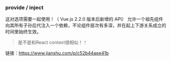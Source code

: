 ### provide / inject



这对选项需要一起使用！（ Vue.js 2.2.0 版本后新增的 API）
 允许一个祖先组件向其所有子孙后代注入一个依赖，不论组件层次有多深，并在起上下游关系成立的时间里始终生效。

> 是不是和React context很相似！！



链接：https://www.jianshu.com/p/c52b44aee41b


